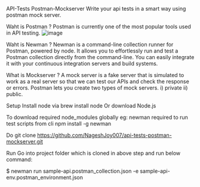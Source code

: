 API-Tests Postman-Mockserver
Write your api tests in a smart way using postman mock server.

Waht is Postman ?
Postman is currently one of the most popular tools used in API testing.
![image](https://user-images.githubusercontent.com/80009246/116633157-672c4680-a91e-11eb-8c5b-7a5822303e83.png)

Waht is Newman ?
Newman is a command-line collection runner for Postman, powered by node. It allows you to effortlessly run and test a Postman collection directly from the command-line. You can easily integrate it with your continuous integration servers and build systems.

What is Mockserver ?
A mock server is a fake server that is simulated to work as a real server so that we can test our APIs and check the response or errors. Postman lets you create two types of mock servers. i) private ii) public.

Setup
Install node via brew install node Or download Node.js

To download required node_modules globally eg: newman required to run test scripts from cli npm install -g newman

Do git clone https://github.com/NageshJoy007/api-tests-postman-mockserver.git

Run
Go into project folder which is cloned in above step and run below command:

$ newman run sample-api.postman_collection.json -e sample-api-env.postman_environment.json
